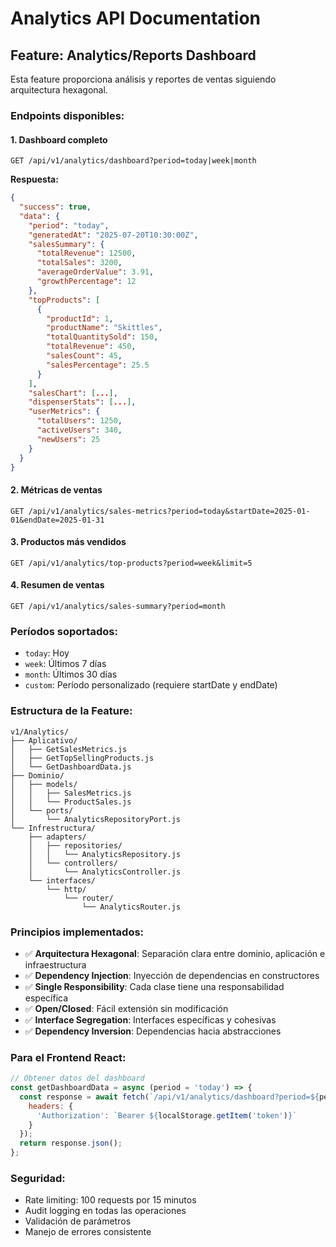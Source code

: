 # Analytics API Documentation

## Feature: Analytics/Reports Dashboard

Esta feature proporciona análisis y reportes de ventas siguiendo arquitectura hexagonal.

### Endpoints disponibles:

#### 1. Dashboard completo
```
GET /api/v1/analytics/dashboard?period=today|week|month
```
**Respuesta:**
```json
{
  "success": true,
  "data": {
    "period": "today",
    "generatedAt": "2025-07-20T10:30:00Z",
    "salesSummary": {
      "totalRevenue": 12500,
      "totalSales": 3200,
      "averageOrderValue": 3.91,
      "growthPercentage": 12
    },
    "topProducts": [
      {
        "productId": 1,
        "productName": "Skittles",
        "totalQuantitySold": 150,
        "totalRevenue": 450,
        "salesCount": 45,
        "salesPercentage": 25.5
      }
    ],
    "salesChart": [...],
    "dispenserStats": [...],
    "userMetrics": {
      "totalUsers": 1250,
      "activeUsers": 340,
      "newUsers": 25
    }
  }
}
```

#### 2. Métricas de ventas
```
GET /api/v1/analytics/sales-metrics?period=today&startDate=2025-01-01&endDate=2025-01-31
```

#### 3. Productos más vendidos
```
GET /api/v1/analytics/top-products?period=week&limit=5
```

#### 4. Resumen de ventas
```
GET /api/v1/analytics/sales-summary?period=month
```

### Períodos soportados:
- `today`: Hoy
- `week`: Últimos 7 días
- `month`: Últimos 30 días
- `custom`: Período personalizado (requiere startDate y endDate)

### Estructura de la Feature:

```
v1/Analytics/
├── Aplicativo/
│   ├── GetSalesMetrics.js
│   ├── GetTopSellingProducts.js
│   └── GetDashboardData.js
├── Dominio/
│   ├── models/
│   │   ├── SalesMetrics.js
│   │   └── ProductSales.js
│   └── ports/
│       └── AnalyticsRepositoryPort.js
└── Infrestructura/
    ├── adapters/
    │   ├── repositories/
    │   │   └── AnalyticsRepository.js
    │   └── controllers/
    │       └── AnalyticsController.js
    └── interfaces/
        └── http/
            └── router/
                └── AnalyticsRouter.js
```

### Principios implementados:
- ✅ **Arquitectura Hexagonal**: Separación clara entre dominio, aplicación e infraestructura
- ✅ **Dependency Injection**: Inyección de dependencias en constructores
- ✅ **Single Responsibility**: Cada clase tiene una responsabilidad específica
- ✅ **Open/Closed**: Fácil extensión sin modificación
- ✅ **Interface Segregation**: Interfaces específicas y cohesivas
- ✅ **Dependency Inversion**: Dependencias hacia abstracciones

### Para el Frontend React:
```javascript
// Obtener datos del dashboard
const getDashboardData = async (period = 'today') => {
  const response = await fetch(`/api/v1/analytics/dashboard?period=${period}`, {
    headers: {
      'Authorization': `Bearer ${localStorage.getItem('token')}`
    }
  });
  return response.json();
};
```

### Seguridad:
- Rate limiting: 100 requests por 15 minutos
- Audit logging en todas las operaciones
- Validación de parámetros
- Manejo de errores consistente
